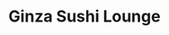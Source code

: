 ---
layout: place
title: Ginza Sushi Lounge
permalink: /new-york/staten-island/ginza-sushi-lounge.html
stateAbbr: NY
stateName: New York
cityName: Staten Island
seo:
  type: restaurant
  links: null
place_id: ChIJCba_6cJNwokRr7OlyUQACDw
photos:
  - name: >-
      places/ChIJCba_6cJNwokRr7OlyUQACDw/photos/AeeoHcLvIHTIuUM8E-5CSa749YKnDuapZyHPxVE3YjhY5vWbs0EcsWK3gqGNO3rDx_z_ApQ5dckWQMGQjd-nXliilbejHMbDz7KmR_F-Zby1X1ct8PK47oIEaa-VdlTaYxY9dtcoqml9HZSlJDAXMJZV3RIi7uiVIN4N2UTIVB3ArA7tApNka_yI7M0ojBydpQwExtW76tGzO9Iaa3nyMJcBP0NeJb1qZwwwF47OCqOGgqMoecuh_gkX1xsZVOiPLniLTDach3GWnnDBwzB8yC_6dPKQtCdmkSzDuBNv0JtwCI9jQpBYRntAlxVBmja81EB0_-Jst8OoPCbQF_YOwjMOPABHyuKC3KghW8oW-nzJhGpnCwbBMWgXePpbFglHu3A803WtEN-uAUJ2xHuV4NfZXn-cJL908RUOygLYbpQowvc_VAQ
    widthPx: 4800
    heightPx: 3600
    authorAttributions:
      - displayName: dan xing chen
        uri: https://maps.google.com/maps/contrib/111641800148219818666
        photoUri: >-
          https://lh3.googleusercontent.com/a-/ALV-UjV5wZlzEj96a4UyFzobQLAzV2rghkYvdY9BZGvRDE6WKd3aCZdA=s100-p-k-no-mo
    flagContentUri: >-
      https://www.google.com/local/imagery/report/?cb_client=maps_api_places.places_api&image_key=!1e10!2sCIHM0ogKEICAgIC964nf9gE&hl=en-US
    googleMapsUri: >-
      https://www.google.com/maps/place//data=!3m4!1e2!3m2!1sCIHM0ogKEICAgIC964nf9gE!2e10!4m2!3m1!1s0x89c24dc2e9bfb609:0x3c080044c9a5b3af
  - name: >-
      places/ChIJCba_6cJNwokRr7OlyUQACDw/photos/AeeoHcJpPtBMUdRaaN9nc2D2FlF1vZi1RlWFMOK9a08oqJilt1d7WphpN8oKEAPkMcovp9pMlKSmAtJttftvwnQGyhL6aOrlpyFwphV-NWc2UGMyUVkyFxx_P2KO8HE7mCQnQs4tBlq8XIbq2TMAkA4QfNqXtbjrKunw0oo_U1grk9mOwM1PPl2QbbkWCXx2xmP1E06ZArbzvK9eCHS0Or5CPGwqlQTOfLWXeZS9Naxr3SsOyGKednW_uhXY6gB-XmuVFkSeoqyObZNy7C48VwoPMlOvAL1U-BVibIqo8Huu2D90lP_f0LPfZRgg4xL4mZtkbeIkG8D7pnzAsXzarzz3Ug66bcFyBs5T3fQp9jCexFtc_uLlGHd4SNHhoEbOK34i3JBNL_3vAn4_iRUa3Mhf7aFCJEC6OdMFw8PkPWo-WrSmzw
    widthPx: 3024
    heightPx: 4032
    authorAttributions:
      - displayName: marwa odeh
        uri: https://maps.google.com/maps/contrib/102340743517164736950
        photoUri: >-
          https://lh3.googleusercontent.com/a/ACg8ocIqo-Ecc5TE-Kf3Nl0HN5ayLVCSAVywTa0xKRVjYt-9mL4jnw=s100-p-k-no-mo
    flagContentUri: >-
      https://www.google.com/local/imagery/report/?cb_client=maps_api_places.places_api&image_key=!1e10!2sCIHM0ogKEICAgID_5qWnaA&hl=en-US
    googleMapsUri: >-
      https://www.google.com/maps/place//data=!3m4!1e2!3m2!1sCIHM0ogKEICAgID_5qWnaA!2e10!4m2!3m1!1s0x89c24dc2e9bfb609:0x3c080044c9a5b3af
  - name: >-
      places/ChIJCba_6cJNwokRr7OlyUQACDw/photos/AeeoHcJ7z-gpkFEHqjjmj51S9HSjeMkxFE9Nebq08HMUhtuhHewPcFJ8xkc5hbRcGRCxkyEXGm_nBMcFsjTVMppFeZDQU11lMHhGSur5ts2swNfyZHHi3GgDdql81gpcbeZ1iWcoJJyi64ukNzHpxIFOe7P1T1o6iiNy6x6gVQl-Y1cgwXMzpGZ8EuCZx5shaBLC6-0y4Lj6qVb9ARNYRG468hO7qGGkN3sod3-cmLxPJDN7v-O0FBW55qRcu4pq6by8VQc1UDbLcNDxmcP-WXaf8gDxgDN-SW0E-5FP-circuuB1d76cGEQdfrU4nysQA9xj_srTM2UROFvU-zslMkaUCQcogPI4De0Ho2khUsEP-GQZIWsrpJ6uFkmD8FJBnoKlY-IWQUW6aXwjAUaU60ASB3lQLmntjz3x0dqw7q90XwdKKY
    widthPx: 4032
    heightPx: 3024
    authorAttributions:
      - displayName: Jiajia Liu
        uri: https://maps.google.com/maps/contrib/107584612323832504086
        photoUri: >-
          https://lh3.googleusercontent.com/a/ACg8ocL1t2LzLw6sgkdbsa2s-U-djGTSlTjnkHTErpQNN0x68KIjgA=s100-p-k-no-mo
    flagContentUri: >-
      https://www.google.com/local/imagery/report/?cb_client=maps_api_places.places_api&image_key=!1e10!2sCIHM0ogKEICAgIDVu8WQqgE&hl=en-US
    googleMapsUri: >-
      https://www.google.com/maps/place//data=!3m4!1e2!3m2!1sCIHM0ogKEICAgIDVu8WQqgE!2e10!4m2!3m1!1s0x89c24dc2e9bfb609:0x3c080044c9a5b3af
  - name: >-
      places/ChIJCba_6cJNwokRr7OlyUQACDw/photos/AeeoHcJudZ4zXd3R4ICY2Qhe-1oVVptv5pbkak7MacR2XnWjbTYnAEH7VGrPddpLCvmBOut-N8s6ECJCNfPBBqfQWDuRzna16LWCEzr2dkZY8hFFZ7Gmv1jgDnJMxOfIhRGiWMLAMP7I3URkHcOXONP1n3dDxhBqJPbnYWtf7RtG7KjzgG0rD5_UXPRctKQOv9kVZ4MwCkPtdpkxZ9QeDYaPxx9aKszPMEkUBewDdrWcP8MmALHvXXw7UCrP2j6zQLORNxlDSgVFwaYlB_aUiyycfAOOf959YMDA4LBc_-FZLQOTUBHgyCcHXcKpTz2ey_Lj9UfBgrWBdJTqtOxzyHpNrh0jpYAIZMmHTYmEvqCoJ5tSid3kV8-Q7TfSGU7b-2s2_mbBHBEKQua2PsPzpxycbJXg2RtBiSuMNwFiBB3dgT27u_tU
    widthPx: 3600
    heightPx: 4800
    authorAttributions:
      - displayName: Benson yang
        uri: https://maps.google.com/maps/contrib/111420178563686373632
        photoUri: >-
          https://lh3.googleusercontent.com/a-/ALV-UjXYJ9-KjSHnNgAgP2JqKxFa5PrV845q6SioNX9OiSkHYcCasq0y=s100-p-k-no-mo
    flagContentUri: >-
      https://www.google.com/local/imagery/report/?cb_client=maps_api_places.places_api&image_key=!1e10!2sCIHM0ogKEICAgIC966nWpgE&hl=en-US
    googleMapsUri: >-
      https://www.google.com/maps/place//data=!3m4!1e2!3m2!1sCIHM0ogKEICAgIC966nWpgE!2e10!4m2!3m1!1s0x89c24dc2e9bfb609:0x3c080044c9a5b3af
  - name: >-
      places/ChIJCba_6cJNwokRr7OlyUQACDw/photos/AeeoHcJ2SoT0B7giCHDL5Aqb__X0r7_U9ankoCzznnCILRfQFhDwVMHI4_M-fPEVZt0uxoKZlmx1KQxdxvgORzqre1yBcidzaNbQjfg9LXGVg3wM0lEBwB6LLITw6xJgdUTGLZc1AC7Y5EcFX5yiF6my995lHflivJoc6oT7H-zwRTunZJJP4O4JKK-HYK8a6LwI1V7tK15ezQLm5sZ4rOMiSs4zVGWkDZoNzmB0itOjsEVDNdJEn3jZaClz0nhvpenEMNlzVYVt14RMJPbmnX7Z6rHlU5KVMdkmPx9f7UmYgZ9MdOLqwZokah2WgKqn6eKVfOl_9JUsqUpkvmwxdQ1Ry5B_x3_mdk_VZGLgJi1zhAsKcIsBVLAaWWbeSAbeTtW6x9D67Lyo8h_ZWaMx9Q2m2N9BXQehRM_c4EU83ZOnjpHSew
    widthPx: 1440
    heightPx: 1080
    authorAttributions:
      - displayName: Karen Choo
        uri: https://maps.google.com/maps/contrib/112226226643278002143
        photoUri: >-
          https://lh3.googleusercontent.com/a/ACg8ocK2nHMMmAxXeu_8vEbW0E4X6c88UpsMBS8meF56l1W8suDSvw=s100-p-k-no-mo
    flagContentUri: >-
      https://www.google.com/local/imagery/report/?cb_client=maps_api_places.places_api&image_key=!1e10!2sCIHM0ogKEICAgIC9w-m6FA&hl=en-US
    googleMapsUri: >-
      https://www.google.com/maps/place//data=!3m4!1e2!3m2!1sCIHM0ogKEICAgIC9w-m6FA!2e10!4m2!3m1!1s0x89c24dc2e9bfb609:0x3c080044c9a5b3af
  - name: >-
      places/ChIJCba_6cJNwokRr7OlyUQACDw/photos/AeeoHcITKIspyI-1wwtMsGbV5svsUUP41EZ371BSf2dckmrdtuBFWttCLP88kvs3cWtRAbj1Uge5bTr4aUvYyQf9A-s5WxatAFNJ_CWFUpm-pOHM0Z8sIsFW1N7mwXxVzxL2ATZDoPpinbbtpZFAFkNVTTzo-dZ7g7CwJOrAExc4xoB8YlzEIWXB_874XCgopsfjh85xYFE0Mq5dkzp72B1t9Cb76njYHgVUzWFgQWTlwnz4VKRi9cR8dz5VmGOI1X_fM33YRtxoR6Dm0JKTTzCdc4lggkRh7Sh9pRfcygw2118XWaYqHR2furRGCasxRBjuN_Yw9UbD-jPEJiXVhJndUoW07DYLAElXUUA-EOEs8BbCQv-Cy6bvxaueEFGAgi4J07Xd3Oe595VmOWVjtGtouKhKgfAUIHabtAmB2QNiRDlCLA
    widthPx: 3000
    heightPx: 4000
    authorAttributions:
      - displayName: lucy lu
        uri: https://maps.google.com/maps/contrib/108387543839910148326
        photoUri: >-
          https://lh3.googleusercontent.com/a/ACg8ocLJaQlYZFPQh_S0DZxHxLKd8U_97-yE6pz1PHmyQdNYI2k48A=s100-p-k-no-mo
    flagContentUri: >-
      https://www.google.com/local/imagery/report/?cb_client=maps_api_places.places_api&image_key=!1e10!2sCIHM0ogKEICAgID7xv6AVg&hl=en-US
    googleMapsUri: >-
      https://www.google.com/maps/place//data=!3m4!1e2!3m2!1sCIHM0ogKEICAgID7xv6AVg!2e10!4m2!3m1!1s0x89c24dc2e9bfb609:0x3c080044c9a5b3af
  - name: >-
      places/ChIJCba_6cJNwokRr7OlyUQACDw/photos/AeeoHcJvPEzAOjQKLzE85dBuTo1lhLw7pk-Z0gcWAsuzqD_oM4P6v1G-YdfC7lQG6qEzqUnS3O-IUTZKoKPo9WZYWZ1WvAo0IYoproN1G2ZIV0ZJ-mIq9e-AqqN6AdtZZMHQ9_E3m3h2zr2_42LlMdyGT1cK0Dng7jeRgp9U4vxCrHz5wSd_XXKJAiZ-EiTkinMASPFFnoy5LVIjlXpd7scQg2NthofN184Rr-LGEDxhZp8UTKVplaQIlAjrbG3NfzZPDU0o0vMc6VIh-CEP9Cpm5_7rz92Ls-HpzZhuWWCXlLitK22sdiR-lCCTljh7ANmOMnI8ebZ9a3Wir8sZVo8AgKoC4TAvM0oeXFxH0AxA-VhQNCPU_w3gWREE1233LpWtHMnDh72yUz3DX-wER3_D5A7QuqQqhYBbvW4x4d8qgkwQ87Jd
    widthPx: 4032
    heightPx: 3024
    authorAttributions:
      - displayName: Lynn L
        uri: https://maps.google.com/maps/contrib/112716003602337038984
        photoUri: >-
          https://lh3.googleusercontent.com/a-/ALV-UjV8_SKb-PgRkXOR0kelAkcwsHr6VHWSoxqWuLTXmDGtCbmBU4sF=s100-p-k-no-mo
    flagContentUri: >-
      https://www.google.com/local/imagery/report/?cb_client=maps_api_places.places_api&image_key=!1e10!2sCIHM0ogKEICAgIDZ2MPSugE&hl=en-US
    googleMapsUri: >-
      https://www.google.com/maps/place//data=!3m4!1e2!3m2!1sCIHM0ogKEICAgIDZ2MPSugE!2e10!4m2!3m1!1s0x89c24dc2e9bfb609:0x3c080044c9a5b3af
  - name: >-
      places/ChIJCba_6cJNwokRr7OlyUQACDw/photos/AeeoHcLOVGF1tsWbbOKiZy0eiXDelJ5NmYnmphPQathCbcaug1WpukZZgldUBQ9h69pjynBHdU4vBqfIJoSXi8u07W9P_U9vT8r19DOASPdr4xKt_9dm5LT2Faczx0DVV0XJXIZx876P_eWO_dICl7s_hxVt7EniNDUcJo3GU0_x49Fpz7OtkMG6io3D69apXmcTHQmM2OBRFYSPU0gUWLGlFxm9mrKiDV9yntvBLBeI147ioQYknk70qKw4Dybi-1Q893x0NuRmrp2Efnqad9aDcoYmCpbsk-VKoDPIvhyBRSG8G8WARE_0O1CheQpoNqzE3SNZA9EohCn87HhzBoaYym20YCWXQtepewkWkvNUAnptov7RTz32m-pQv_dFLa3eBlUDfVEJJzs5bPaA7vUbJwdJ5coomGr0QKqr4-sKrjwq-2E
    widthPx: 3000
    heightPx: 4000
    authorAttributions:
      - displayName: lucy lu
        uri: https://maps.google.com/maps/contrib/108387543839910148326
        photoUri: >-
          https://lh3.googleusercontent.com/a/ACg8ocLJaQlYZFPQh_S0DZxHxLKd8U_97-yE6pz1PHmyQdNYI2k48A=s100-p-k-no-mo
    flagContentUri: >-
      https://www.google.com/local/imagery/report/?cb_client=maps_api_places.places_api&image_key=!1e10!2sCIHM0ogKEICAgID7xv64xgE&hl=en-US
    googleMapsUri: >-
      https://www.google.com/maps/place//data=!3m4!1e2!3m2!1sCIHM0ogKEICAgID7xv64xgE!2e10!4m2!3m1!1s0x89c24dc2e9bfb609:0x3c080044c9a5b3af
  - name: >-
      places/ChIJCba_6cJNwokRr7OlyUQACDw/photos/AeeoHcJbu0M4Zsquvh2Y4jKoHciVOtwwiClthu-tMJ4lTDQwP73kS5U9Bnfj8yjQiAaHz8N51DtcWvfUd_-LFft3yRc0dCEOlFWi7DoNM8sMXia3y4_sY2UuUJgEzQVvxSXjfO7H75mhddhDjODkH-KcgjBIjbtJmcYVBswTwCmbJeAVrQg2-sM9d3FYQeE_0WNC4a0h4RXrakdkArhyU813Pofn56-d3qxaz1GEsl-ADFQhp_JXT566ziJwqQBGmNkveGP06IV-XDtJvf5Q-2CQmazZEj70qZ-jlUPvf8chra64hIRYgPi_NSTBfukK6B66P3VZbsJs-qQLnsMauDDsfHLuBRb6cZbpNPxYKYFxCClyIyt-vL2VreAFikGtKXPGi-VihkgvLgr_1x-yKR3OF38GcuU_NQWcCPBwPmD92ypjoWj5
    widthPx: 1440
    heightPx: 1080
    authorAttributions:
      - displayName: Karen Choo
        uri: https://maps.google.com/maps/contrib/112226226643278002143
        photoUri: >-
          https://lh3.googleusercontent.com/a/ACg8ocK2nHMMmAxXeu_8vEbW0E4X6c88UpsMBS8meF56l1W8suDSvw=s100-p-k-no-mo
    flagContentUri: >-
      https://www.google.com/local/imagery/report/?cb_client=maps_api_places.places_api&image_key=!1e10!2sCIHM0ogKEICAgIC9w-m6lAE&hl=en-US
    googleMapsUri: >-
      https://www.google.com/maps/place//data=!3m4!1e2!3m2!1sCIHM0ogKEICAgIC9w-m6lAE!2e10!4m2!3m1!1s0x89c24dc2e9bfb609:0x3c080044c9a5b3af
  - name: >-
      places/ChIJCba_6cJNwokRr7OlyUQACDw/photos/AeeoHcJn0xQB7KNWeozZ_Ntabavdp337E1AIlWNY-hepUGozwu4HoS_hp8QB6SsHGP9zwcadmzwOQ_riutbWtS5jxMmf74NeMC-RzwCPsFJJSN8ETWQeKotS41msTaA1-XFykAg5c3Z5Ifq9oL7Xr0haQ05KasPI82lFmd0XpmN9AUfuQY6Dixg9dMCSqyMqSsa0IC2-Gdex9CA2MFyN91vHY2gxin45yRfx8e05pOpY8rUI_eHny_9MxHa0P-ZQFAbFsWOAgOXrvYVSfSEC5AiXSl7Ht4w4CLN1-3EoTkyMl_y30qQWOAVVxzhFEJYBQe7N4bANzoaxRFlanPMriEWU9MYRd8diKGYV_9fJs8IHpsjgvsegPOYV1jKZtHsV-DUljS0pmoRYFBCp4TZC5T6PX0aTeCW8O2xPLGQ5SFwQIoaHHPKp
    widthPx: 4032
    heightPx: 3024
    authorAttributions:
      - displayName: Lynn L
        uri: https://maps.google.com/maps/contrib/112716003602337038984
        photoUri: >-
          https://lh3.googleusercontent.com/a-/ALV-UjV8_SKb-PgRkXOR0kelAkcwsHr6VHWSoxqWuLTXmDGtCbmBU4sF=s100-p-k-no-mo
    flagContentUri: >-
      https://www.google.com/local/imagery/report/?cb_client=maps_api_places.places_api&image_key=!1e10!2sCIHM0ogKEICAgICZzvvqlAE&hl=en-US
    googleMapsUri: >-
      https://www.google.com/maps/place//data=!3m4!1e2!3m2!1sCIHM0ogKEICAgICZzvvqlAE!2e10!4m2!3m1!1s0x89c24dc2e9bfb609:0x3c080044c9a5b3af
address: '10 Akron St #9, Staten Island, NY 10314, USA'
street: '10 Akron St #9'
city: Staten Island
state: NY
zip: '10314'
country: USA
neighborhood: Bulls Head
latitude: '40.611935'
longitude: '-74.158632'
accessibility_options:
  wheelchairAccessibleEntrance: true
  wheelchairAccessibleRestroom: true
  wheelchairAccessibleSeating: true
business_status: OPERATIONAL
name: Ginza Sushi Lounge
google_maps_links:
  directionsUri: >-
    https://www.google.com/maps/dir//''/data=!4m7!4m6!1m1!4e2!1m2!1m1!1s0x89c24dc2e9bfb609:0x3c080044c9a5b3af!3e0
  placeUri: https://maps.google.com/?cid=4325707737530217391
  writeAReviewUri: >-
    https://www.google.com/maps/place//data=!4m3!3m2!1s0x89c24dc2e9bfb609:0x3c080044c9a5b3af!12e1
  reviewsUri: >-
    https://www.google.com/maps/place//data=!4m4!3m3!1s0x89c24dc2e9bfb609:0x3c080044c9a5b3af!9m1!1b1
  photosUri: >-
    https://www.google.com/maps/place//data=!4m3!3m2!1s0x89c24dc2e9bfb609:0x3c080044c9a5b3af!10e5
primary_type: Sushi Restaurant
opening_hours:
  regular: null
  current: null
secondary_opening_hours:
  regular:
    weekdayDescriptions: null
    type: null
  current:
    weekdayDescriptions: null
    type: null
phone: null
price_level: null
price_range: null
rating: null
rating_count: 0
website: null
description: >-
  Discover Ginza Sushi Lounge in Staten Island, NY$$$Ginza Sushi Lounge in
  Staten Island, NY, stands out as a welcoming spot for enjoying fresh Japanese
  and Chinese dishes in a relaxed setting. This sushi restaurant offers an
  all-you-can-eat experience that highlights a variety of flavorful rolls and
  entrees, making it a great choice for those seeking authentic Asian cuisine
  nearby. The casual atmosphere combines with accessible features like
  wheelchair-friendly entrances, ensuring everyone can savor the diverse menu
  without hassle. Patrons often appreciate the blend of traditional flavors and
  modern twists, positioning it as a solid option among local sushi spots.
  Whether you're looking for a quick meal or a laid-back dining outing, this
  venue delivers on quality and variety in the heart of the neighborhood.
generative_summary: >-
  Discover Ginza Sushi Lounge in Staten Island, NY$$$Ginza Sushi Lounge in
  Staten Island, NY, stands out as a welcoming spot for enjoying fresh Japanese
  and Chinese dishes in a relaxed setting. This sushi restaurant offers an
  all-you-can-eat experience that highlights a variety of flavorful rolls and
  entrees, making it a great choice for those seeking authentic Asian cuisine
  nearby. The casual atmosphere combines with accessible features like
  wheelchair-friendly entrances, ensuring everyone can savor the diverse menu
  without hassle. Patrons often appreciate the blend of traditional flavors and
  modern twists, positioning it as a solid option among local sushi spots.
  Whether you're looking for a quick meal or a laid-back dining outing, this
  venue delivers on quality and variety in the heart of the neighborhood.
generative_disclosure: Summarized by AI using the Grok-3-Mini model.
reviews: null
review_summary: >-
  What Visitors Are Saying$$$Folks checking out this sushi joint tend to rave
  about the generous portions and fresh ingredients that make every bite
  worthwhile, creating a buzz around its all-you-can-eat deals. Many mention the
  spot hits the mark for casual family outings or group gatherings, with the
  variety of options keeping things exciting and satisfying. While some note
  it's a solid pick for everyday eats rather than fancy occasions, the overall
  vibe comes across as friendly and unpretentious, drawing in repeat crowds.
  It's clear that the focus on tasty rolls and simple ambiance helps it stand
  out as a reliable choice in the area, though a few suggest it shines brightest
  for lunch or dinner on a budget. All in all, if you're in the mood for
  straightforward, enjoyable sushi experiences, this place often leaves people
  feeling content and ready to return.
review_disclosure: Summarized by AI using the Grok-3-Mini model.
parking_options: null
payment_options: null
allow_dogs: null
curbside_pickup: null
delivery: null
dine_in: null
good_for_children: null
good_for_groups: null
good_for_sports: null
live_music: null
menu_for_children: null
outdoor_seating: null
reservable: null
restroom: null
serves_beer: null
serves_breakfast: null
serves_brunch: null
serves_cocktails: null
serves_coffee: null
serves_dinner: null
serves_dessert: null
serves_lunch: null
serves_vegetarian_food: null
serves_wine: null
takeout: null
update_category: pro
places_description: null

---